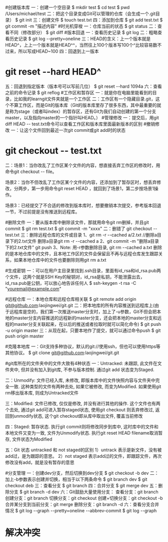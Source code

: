 #创建版本库
一：创建一个空目录
$ mkdir test
$ cd test
$ pwd
/Users/michael/test
二：把这个目录变成Git可以管理的仓库（会生成一个.git目录）
$ git init
三：创建文件
$ touch test.txt
四：添加到仓库
$ git add test.txt
$ git commit -m "描述内容"
#时光机穿梭
一：仓库当前的状态
$ git status
二：查看不同（修改部分）
$ git diff
#版本回退
一：查看历史记录
$ git log
二：粗略查看历史记录
$ git log --pretty=oneline
三：HEAD的含义：上一个版本就是HEAD^，上上一个版本就是HEAD^^，当然往上100个版本写100个^比较容易数不过来，所以写成HEAD~100
四：回退到上一版本
# git reset --hard HEAD^
五：回退到指定版本（版本号可以写前几位）
$ git reset --hard 1094a
六：查看之前的命令记录
$ git reflog
#工作区和暂存区
一：就是你在电脑里能看到的目录，比如我的learngit文件夹就是一个工作区
二：工作区有一个隐藏目录.git，这个不算工作区，而是Git的版本库（Git的版本库里存了很多东西，其中最重要的就是称为stage（或者叫index）的暂存区，还有Git为我们自动创建的第一个分支master，以及指向master的一个指针叫HEAD。）
#管理修改
一：提交后，用git diff HEAD -- test.txt命令可以查看工作区和版本库里面最新版本的区别
#撤销修改
一：让这个文件回到最近一次git commit或git add时的状态
# git checkout -- test.txt
二：场景1：当你改乱了工作区某个文件的内容，想直接丢弃工作区的修改时，用命令git checkout -- file。

场景2：当你不但改乱了工作区某个文件的内容，还添加到了暂存区时，想丢弃修改，分两步，第一步用命令git reset HEAD <file>，就回到了场景1，第二步按场景1操作。

场景3：已经提交了不合适的修改到版本库时，想要撤销本次提交，参考版本回退一节，不过前提是没有推送到远程库。

#删除文件
一：要从版本库中删除该文件，那就用命令git rm删掉，并且git commit
$ git rm test.txt
$ git commit -m "xxxx"
二：删错了
git checkout -- test.txt
三：删除远程仓库的文件或目录
1、git rm -r --cached a/2.txt //删除a目录下的2.txt文件   删除a目录git rm -r --cached a
2、git commit -m "删除a目录下的2.txt文件" 
git push
3、Note:
用-r参数删除目录, git rm --cached a.txt 删除的是本地仓库中的文件，且本地工作区的文件会保留且不再与远程仓库发生跟踪关系，如果本地仓库中的文件也要删除则用git rm a.txt

#生成密钥
一：可以在用户主目录里找到.ssh目录，里面有id_rsa和id_rsa.pub两个文件，这两个就是SSH Key的秘钥对，id_rsa是私钥，不能泄露出去，id_rsa.pub是公钥，可以放心地告诉任何人
$ ssh-keygen -t rsa -C "youremail@example.com"

#远程仓库
一：本地仓库和远程仓库相关联
$ git remote add origin git@github.com:laojingwei/git.git
二：把本地库的所有内容推送到远程库上(由于远程库是空的，我们第一次推送master分支时，加上了-u参数，Git不但会把本地的master分支内容推送的远程新的master分支，还会把本地的master分支和远程的master分支关联起来，在以后的推送或者拉取时就可以简化命令)
$ git push -u origin master
三：从现在起，只要本地作了提交，就可以通过命令push
$ git push origin master

#克隆本地库
一：Git支持多种协议，默认的git://使用ssh，但也可以使用https等其他协议。
$ git clone git@github.com:laojingwei/git.git

#git库所在的文件夹中的文件大致有4种状态
一：Untracked:
未跟踪, 此文件在文件夹中, 但并没有加入到git库, 不参与版本控制. 通过git add 状态变为Staged.
 
二：Unmodify:
文件已经入库, 未修改, 即版本库中的文件快照内容与文件夹中完全一致. 这种类型的文件有两种去处, 如果它被修改,
而变为Modified. 如果使用git rm移出版本库, 则成为Untracked文件
 
三：Modified:
文件已修改, 仅仅是修改, 并没有进行其他的操作. 这个文件也有两个去处, 通过git add可进入暂存staged状态,
使用git checkout 则丢弃修改过, 返回到unmodify状态, 这个git checkout即从库中取出文件, 覆盖当前修改
 
四：Staged:
暂存状态. 执行git commit则将修改同步到库中, 这时库中的文件和本地文件又变为一致, 文件为Unmodify状态.
执行git reset HEAD filename取消暂存, 文件状态为Modified
 
五：Git 状态 untracked 和 not staged的区别
1）untrack     表示是新文件，没有被add过，是为跟踪的意思。
2）not staged  表示add过的文件，即跟踪文件，再次修改没有add，就是没有暂存的意思

#分支管理
一：创建dev分支，然后切换到dev分支
$ git checkout -b dev
二：加上-b参数表示创建并切换，相当于以下两条命令
$ git branch dev
$ git checkout deb
三：查看分支
$ git branch
四：合并分支
$ git merge dev
五：删除分支
$ git branch -d dev
六：Git鼓励大量使用分支：
查看分支：git branch
创建分支：git branch <name>
切换分支：git checkout <name>
创建+切换分支：git checkout -b <name>
合并某分支到当前分支：git merge <name>
删除分支：git branch -d <name>
六：查看分支合并情况
$ git log --graph --pretty=oneline --abbrev-commit
$ git log --graph
# 解决冲突
